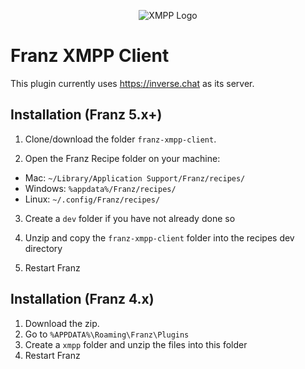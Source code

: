 <p align="center">
   <img src="https://raw.githubusercontent.com/alexander-schranz/franz-xmpp-client/master/icon.png" alt="XMPP Logo" />
</p>

# Franz XMPP Client

This plugin currently uses https://inverse.chat as its server.

## Installation (Franz 5.x+)

1. Clone/download the folder `franz-xmpp-client`.

2. Open the Franz Recipe folder on your machine:
  * Mac: `~/Library/Application Support/Franz/recipes/`
  * Windows: `%appdata%/Franz/recipes/`
  * Linux: `~/.config/Franz/recipes/`

3. Create a `dev` folder if you have not already done so

3. Unzip and copy the `franz-xmpp-client` folder into the recipes dev directory

4. Restart Franz

## Installation (Franz 4.x)

1. Download the zip.
2. Go to `%APPDATA%\Roaming\Franz\Plugins`
3. Create a `xmpp` folder and unzip the files into this folder
4. Restart Franz
